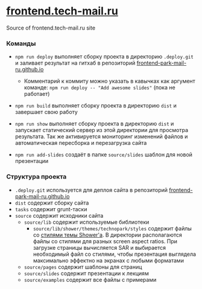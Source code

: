 # [frontend.tech-mail.ru](http://frontend.tech-mail.ru/)
Source of frontend.tech-mail.ru site

### Команды

- `npm run deploy` выполняет сборку проекта в директорию `.deploy.git` и заливает результат на гитхаб в репозиторий [frontend-park-mail-ru.github.io](https://github.com/frontend-park-mail-ru/frontend-park-mail-ru.github.io)
  
  - Комментарий к коммиту можно указать в кавычках как аргумент команде: `npm run deploy -- "Add awesome slides"` (пока не работает)
  
- `npm run build` выполняет сборку проекта в директорию `dist` и завершает свою работу
- `npm run show` выполняет сборку проекта в директорию `dist` и запускает статический сервер из этой директории для просмотра результата. Так же активируется мониторинг изменений файлов и автоматическая пересборка и перезагрузка сайта
- `npm run add-slides` создаёт в папке `source/slides` шаблон для новой презентации



### Структура проекта

- `.deploy.git` используется для деплоя сайта в репозиторий [frontend-park-mail-ru.github.io](https://github.com/frontend-park-mail-ru/frontend-park-mail-ru.github.io)
- `dist` содержит сборку сайта
- `tasks` содержит grunt-таски
- `source` содержит исходники сайта
  - `source/lib` содержит используемые библиотеки
    - `source/lib/shower/themes/technopark/styles` содержит файлы со [стилями темы Shower'а](https://github.com/frontend-park-mail-ru/shower-technopark-theme). В директории располагаются файлы со стилями для разных screen aspect ratios. При загрузке страницы вычисляется SAR и выбирается необходимый файл со стилями, чтобы презентация выглядела максимально эффектно на экранах с любыми форматами
  - `source/pages` содержит шаблоны для страниц 
  - `source/slides` содержит презентации к лекциям
  - `source/examples` содержит все файлы с примерами
